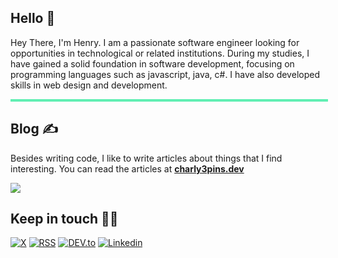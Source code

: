 
## Hello 👋

Hey There, I'm Henry. I am a passionate software engineer looking for opportunities in technological or related institutions. During my studies, I have gained a solid foundation in software development, focusing on programming languages ​​such as javascript, java, c#. I have also developed skills in web design and development.

<hr style="width: 100%; height:0px; color:transparent; border: 2px solid #61efb3;">

## Blog ✍️

Besides writing code, I like to write articles about things that I find interesting. You can read the articles at **[charly3pins.dev](https://charly3pins.dev)**


![](https://media.giphy.com/media/OPYnG3Xf8zLag/giphy.gif)

## Keep in touch 👨‍💻

[![X](https://img.shields.io/badge/Twitter-1DA1F2?style=for-the-badge&logo=twitter&logoColor=white)](https://twitter.com/HenryCV12)
[![RSS](https://img.shields.io/badge/RSS-FFA500?style=for-the-badge&logo=rss&logoColor=white)](https://charly3pins.dev)
[![DEV.to](https://img.shields.io/badge/dev.to-0A0A0A?style=for-the-badge&logo=dev.to&logoColor=white)](https://dev.to/charly3pins)
[![Linkedin](https://img.shields.io/badge/LinkedIn-0077B5?style=for-the-badge&logo=linkedin&logoColor=white)](https://www.linkedin.com/in/henry-caiza-728021245/)

